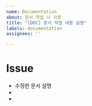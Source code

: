 ```yaml
---
name: Documentation
about: 문서 작업 시 사용
title: "[DOC] 문서 작업 내용 설명"
labels: documentation
assignees: ''

---
```


Issue
=============
* 수정한 문서 설명
*
*
